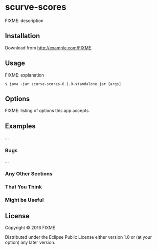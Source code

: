 # scurve-scores

FIXME: description

## Installation

Download from http://example.com/FIXME.

## Usage

FIXME: explanation

    $ java -jar scurve-scores-0.1.0-standalone.jar [args]

## Options

FIXME: listing of options this app accepts.

## Examples

...

### Bugs

...

### Any Other Sections
### That You Think
### Might be Useful

## License

Copyright © 2016 FIXME

Distributed under the Eclipse Public License either version 1.0 or (at
your option) any later version.
